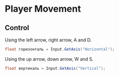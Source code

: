 # Player Movement

## Control
Using the left arrow, right arrow, A and D. 
```cs
float горизонталь = Input.GetAxis("Horizontal");
```
Using the up arrow, down arrow, W and S.
```cs
float вертикаль = Input.GetAxis("Vertical");
```
